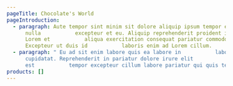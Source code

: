 ```yaml
---
pageTitle: Chocolate's World
pageIntroduction:
  - paragraph: Aute tempor sint minim sit dolore aliquip ipsum tempor est
      nulla           excepteur et eu. Aliquip reprehenderit proident id elit
      Lorem et           aliqua exercitation consequat pariatur commodo.
      Excepteur ut duis id           laboris enim ad Lorem cillum.
  - paragraph: " Eu ad sit enim labore quis ea labore in           labore quis
      cupidatat. Reprehenderit in pariatur dolore irure elit
      est           tempor excepteur cillum labore pariatur qui quis tempor."
products: []
---
```

